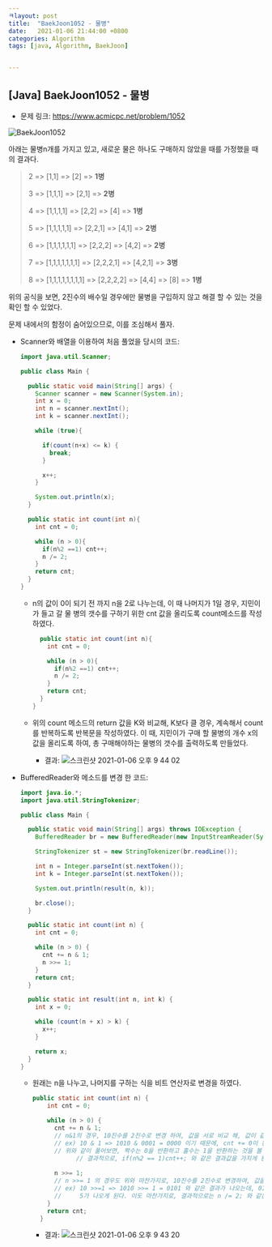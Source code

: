 ```yaml
---
ㅋlayout: post
title:  "BaekJoon1052 - 물병"
date:   2021-01-06 21:44:00 +0800
categories: Algorithm
tags: [java, Algorithm, BaekJoon]


---
```




## [Java] BaekJoon1052 - 물병



* 문제 링크: https://www.acmicpc.net/problem/1052



![BaekJoon1052](https://user-images.githubusercontent.com/69128652/103769676-112e4d00-5068-11eb-9039-84b5815103c9.png)



아래는 물병n개를 가지고 있고, 새로운 물은 하나도 구매하지 않았을 때를 가정했을 때의 결과다.

> 2 => [1,1] => [2] => **1병**
>
> 3 => [1,1,1] => [2,1] => **2병**
>
> 4 => [1,1,1,1] => [2,2] => [4] => **1병**
>
> 5 => [1,1,1,1,1] => [2,2,1] => [4,1] => **2병**
>
> 6 => [1,1,1,1,1,1] => [2,2,2] => [4,2] => **2병**
>
> 7 => [1,1,1,1,1,1,1] => [2,2,2,1] => [4,2,1] => **3병**
>
> 8 => [1,1,1,1,1,1,1,1] => [2,2,2,2] => [4,4] => [8] => **1병**



위의 공식을 보면, 2진수의 배수일 경우에만 물병을 구입하지 않고 해결 할 수 있는 것을 확인 할 수 있었다.

문제 내에서의 함정이 숨어있으므로, 이를 조심해서 풀자.



* Scanner와 배열을 이용하여 처음 풀었을 당시의 코드:

  ```java
  import java.util.Scanner;
  
  public class Main {
  
    public static void main(String[] args) {
      Scanner scanner = new Scanner(System.in);
      int x = 0;
      int n = scanner.nextInt();
      int k = scanner.nextInt();
  
      while (true){
  
        if(count(n+x) <= k) {
          break;
        }
  
        x++;
      }
  
      System.out.println(x);
    }
  
    public static int count(int n){
      int cnt = 0;
  
      while (n > 0){
        if(n%2 ==1) cnt++;
        n /= 2;
      }
      return cnt;
    }
  }
  
  ```

  * n의 값이 0이 되기 전 까지 n을 2로 나누는데, 이 때 나머지가 1일 경우, 지민이가 들고 갈 물 병의 갯수를 구하기 위한 cnt 값을 올리도록 count메소드를 작성하였다.

    ```java
      public static int count(int n){
        int cnt = 0;
    
        while (n > 0){
          if(n%2 ==1) cnt++;
          n /= 2;
        }
        return cnt;
      }
    }
    ```

  * 위의 count 메소드의 return 값을 K와 비교해, K보다 클 경우, 계속해서 count를 반복하도록 반복문을 작성하였다.
    이 때, 지민이가 구매 할 물병의 개수 x의 값을 올리도록 하여, 총 구매해야하는 물병의 갯수를 출력하도록 만들었다.

    * 결과:
      ![스크린샷 2021-01-06 오후 9 44 02](https://user-images.githubusercontent.com/69128652/103769793-4c308080-5068-11eb-8569-246d70b4ac54.png)



* BufferedReader와 메소드를  변경 한 코드:

  ```java
  import java.io.*;
  import java.util.StringTokenizer;
  
  public class Main {
  
    public static void main(String[] args) throws IOException {
      BufferedReader br = new BufferedReader(new InputStreamReader(System.in));
  
      StringTokenizer st = new StringTokenizer(br.readLine());
  
      int n = Integer.parseInt(st.nextToken());
      int k = Integer.parseInt(st.nextToken());
  
      System.out.println(result(n, k));
  
      br.close();
    }
  
    public static int count(int n) {
      int cnt = 0;
  
      while (n > 0) {
        cnt += n & 1;
        n >>= 1;
      }
      return cnt;
    }
  
    public static int result(int n, int k) {
      int x = 0;
  
      while (count(n + x) > k) {
        x++;
      }
  
      return x;
    }
  }
  
  ```

  * 원래는 n을 나누고, 나머지를 구하는 식을 비트 연산자로 변경을 하였다.

    ```java
    public static int count(int n) {
        int cnt = 0;
    
        while (n > 0) {
          cnt += n & 1; 
          // n&1의 경우, 10진수를 2진수로 변경 하여, 값을 서로 비교 해, 값이 같은 1일경우만 1을 반환한다.
          // ex) 10 & 1 => 1010 & 0001 = 0000 이기 때문에, cnt += 0이 된다.
          // 위와 같이 풀어보면, 짝수는 0을 반환하고 홀수는 1을 반환하는 것을 볼 수있는데 
    			// 결과적으로, if(n%2 == 1)cnt++; 와 같은 결과값을 가지게 된다.
          
          n >>= 1;
          // n >>= 1 의 경우도 위와 마찬가지로, 10진수를 2진수로 변경하여, 값을 오른쪽으로 1번 밀어준다.
          // ex) 10 >>=1 => 1010 >>= 1 = 0101 와 같은 결과가 나오는데, 0101을 10진수로 변경하면
          //     5가 나오게 된다. 이도 마찬가지로, 결과적으로는 n /= 2; 와 같은 결과를 가지게 되는 것이다.
        }
        return cnt;
      }
    ```

    * 결과:
      ![스크린샷 2021-01-06 오후 9 43 20](https://user-images.githubusercontent.com/69128652/103769744-3327cf80-5068-11eb-9044-dc61fac4dc5f.png)




